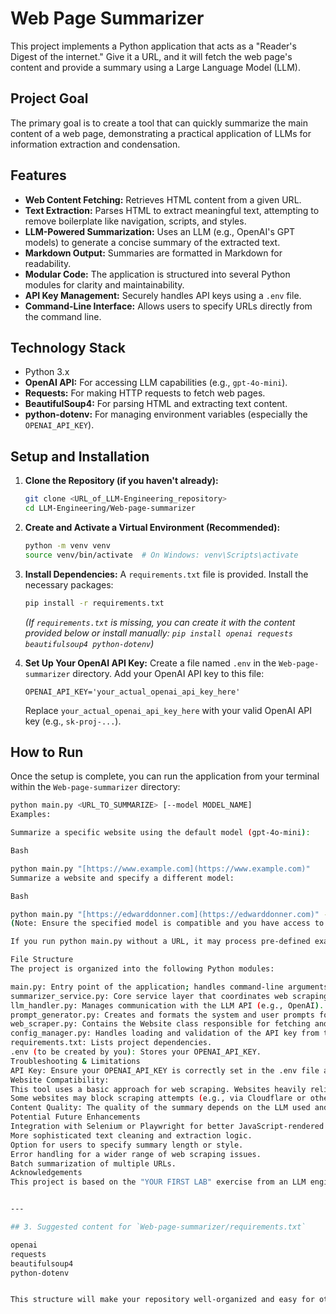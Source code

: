 # Web Page Summarizer

This project implements a Python application that acts as a "Reader's Digest of the internet." Give it a URL, and it will fetch the web page's content and provide a summary using a Large Language Model (LLM).

## Project Goal

The primary goal is to create a tool that can quickly summarize the main content of a web page, demonstrating a practical application of LLMs for information extraction and condensation.

## Features

* **Web Content Fetching:** Retrieves HTML content from a given URL.
* **Text Extraction:** Parses HTML to extract meaningful text, attempting to remove boilerplate like navigation, scripts, and styles.
* **LLM-Powered Summarization:** Uses an LLM (e.g., OpenAI's GPT models) to generate a concise summary of the extracted text.
* **Markdown Output:** Summaries are formatted in Markdown for readability.
* **Modular Code:** The application is structured into several Python modules for clarity and maintainability.
* **API Key Management:** Securely handles API keys using a `.env` file.
* **Command-Line Interface:** Allows users to specify URLs directly from the command line.

## Technology Stack

* Python 3.x
* **OpenAI API:** For accessing LLM capabilities (e.g., `gpt-4o-mini`).
* **Requests:** For making HTTP requests to fetch web pages.
* **BeautifulSoup4:** For parsing HTML and extracting text content.
* **python-dotenv:** For managing environment variables (especially the `OPENAI_API_KEY`).

## Setup and Installation

1.  **Clone the Repository (if you haven't already):**
    ```bash
    git clone <URL_of_LLM-Engineering_repository>
    cd LLM-Engineering/Web-page-summarizer
    ```

2.  **Create and Activate a Virtual Environment (Recommended):**
    ```bash
    python -m venv venv
    source venv/bin/activate  # On Windows: venv\Scripts\activate
    ```

3.  **Install Dependencies:**
    A `requirements.txt` file is provided. Install the necessary packages:
    ```bash
    pip install -r requirements.txt
    ```
    *(If `requirements.txt` is missing, you can create it with the content provided below or install manually: `pip install openai requests beautifulsoup4 python-dotenv`)*

4.  **Set Up Your OpenAI API Key:**
    Create a file named `.env` in the `Web-page-summarizer` directory. Add your OpenAI API key to this file:
    ```env
    OPENAI_API_KEY='your_actual_openai_api_key_here'
    ```
    Replace `your_actual_openai_api_key_here` with your valid OpenAI API key (e.g., `sk-proj-...`).

## How to Run

Once the setup is complete, you can run the application from your terminal within the `Web-page-summarizer` directory:

```bash
python main.py <URL_TO_SUMMARIZE> [--model MODEL_NAME]
Examples:

Summarize a specific website using the default model (gpt-4o-mini):

Bash

python main.py "[https://www.example.com](https://www.example.com)"
Summarize a website and specify a different model:

Bash

python main.py "[https://edwarddonner.com](https://edwarddonner.com)" --model gpt-4
(Note: Ensure the specified model is compatible and you have access to it via your API key.)

If you run python main.py without a URL, it may process pre-defined example URLs as coded in main.py.

File Structure
The project is organized into the following Python modules:

main.py: Entry point of the application; handles command-line arguments and orchestrates the summarization.
summarizer_service.py: Core service layer that coordinates web scraping, prompt generation, and LLM interaction.
llm_handler.py: Manages communication with the LLM API (e.g., OpenAI).
prompt_generator.py: Creates and formats the system and user prompts for the LLM.
web_scraper.py: Contains the Website class responsible for fetching and parsing web page content.
config_manager.py: Handles loading and validation of the API key from the .env file.
requirements.txt: Lists project dependencies.
.env (to be created by you): Stores your OPENAI_API_KEY.
Troubleshooting & Limitations
API Key: Ensure your OPENAI_API_KEY is correctly set in the .env file and is active.
Website Compatibility:
This tool uses a basic approach for web scraping. Websites heavily reliant on JavaScript for rendering content may not be summarized accurately. Consider tools like Selenium for such cases.
Some websites may block scraping attempts (e.g., via Cloudflare or other security measures), leading to errors or incomplete content.
Content Quality: The quality of the summary depends on the LLM used and the clarity of the extracted text.
Potential Future Enhancements
Integration with Selenium or Playwright for better JavaScript-rendered page handling.
More sophisticated text cleaning and extraction logic.
Option for users to specify summary length or style.
Error handling for a wider range of web scraping issues.
Batch summarization of multiple URLs.
Acknowledgements
This project is based on the "YOUR FIRST LAB" exercise from an LLM engineering course by Edward Donner. The foundational concepts and initial goal were inspired by this lab.


---

## 3. Suggested content for `Web-page-summarizer/requirements.txt`

openai
requests
beautifulsoup4
python-dotenv


This structure will make your repository well-organized and easy for others (and your future self) to navigate and understand each project.